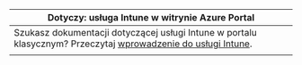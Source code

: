 |                                                           Dotyczy: usługa Intune w witrynie Azure Portal                                                            |
|-------------------------------------------------------------------------------------------------------------------------------------------------------------|
| Szukasz dokumentacji dotyczącej usługi Intune w portalu klasycznym? Przeczytaj [wprowadzenie do usługi Intune](/intune/introduction-intune?toc=/intune-classic/toc.json). |
|                                                                                                                                                             |

